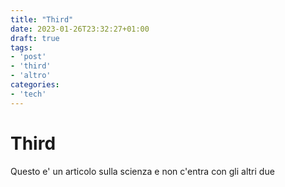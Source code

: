 ```yaml
---
title: "Third"
date: 2023-01-26T23:32:27+01:00
draft: true
tags:
- 'post'
- 'third'
- 'altro'
categories:
- 'tech'
---
```


# Third

Questo e' un articolo sulla scienza e non c'entra con gli altri due